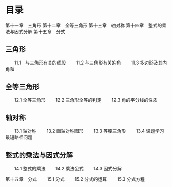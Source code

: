 # 目录
第十一章　三角形
第十二章　全等三角形
第十三章　轴对称
第十四章　整式的乘法与因式分解
第十五章　分式

## 三角形
　　11.1　与三角形有关的线段
　　11.2 与三角形有关的角
　　11.3 多边形及其内角和

## 全等三角形
　　12.1 全等三角形
　　12.2 三角形全等的判定
　　12.3 角的平分线的性质

## 轴对称
　　13.1 轴对称
　　13.2 画轴对称图形
　　13.3 等腰三角形
　　13.4 课题学习　最短路径问题

## 整式的乘法与因式分解
　　14.1 整式的乘法
　　14.2 乘法公式
　　14.3 因式分解

第十五章　分式
　　15.1 分式
　　15.2 分式的运算
　　15.3 分式方程